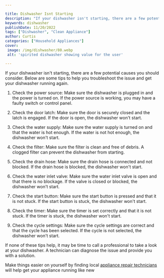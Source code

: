 ```yaml
---

title: Dishwasher Isnt Starting
description: "If your dishwasher isn't starting, there are a few potential causes you should consider. Below are some tips to help you troublesh...see more"
keywords: dishwasher
publishDate: 11/20/2022
tags: ["Dishwasher", "Clean Appliance"]
author: Curtis
categories: ["Household Appliances"]
cover: 
 image: /img/dishwasher/80.webp
 alt: 'spirited dishwasher showing value for the user'

---
```


If your dishwasher isn't starting, there are a few potential causes you should consider. Below are some tips to help you troubleshoot the issue and get your dishwasher running again.

1. Check the power source: Make sure the dishwasher is plugged in and the power is turned on. If the power source is working, you may have a faulty switch or control panel.

2. Check the door latch: Make sure the door is securely closed and the latch is engaged. If the door is open, the dishwasher won't start.

3. Check the water supply: Make sure the water supply is turned on and that the water is hot enough. If the water is not hot enough, the dishwasher won't start.

4. Check the filter: Make sure the filter is clean and free of debris. A clogged filter can prevent the dishwasher from starting.

5. Check the drain hose: Make sure the drain hose is connected and not blocked. If the drain hose is blocked, the dishwasher won't start.

6. Check the water inlet valve: Make sure the water inlet valve is open and that there is no blockage. If the valve is closed or blocked, the dishwasher won't start.

7. Check the start button: Make sure the start button is pressed and that it is not stuck. If the start button is stuck, the dishwasher won't start.

8. Check the timer: Make sure the timer is set correctly and that it is not stuck. If the timer is stuck, the dishwasher won't start.

9. Check the cycle settings: Make sure the cycle settings are correct and that the cycle has been selected. If the cycle is not selected, the dishwasher won't start.

If none of these tips help, it may be time to call a professional to take a look at your dishwasher. A technician can diagnose the issue and provide you with a solution.

Make things easier on yourself by finding local <a href="/pages/appliance-repair-technicians/">appliance repair technicians</a> will help get your appliance running like new